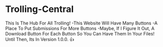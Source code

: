 # Trolling-Central
This Is The Hub For All Trolling!  -This Website Will Have Many Buttons -A Place To Put Submissions For More Buttons -Maybe, If I Figure It Out, A Download Button For Each Button So You Can Have Them In Your Files! Until Then, Its In Version 1.0.0. 👍
